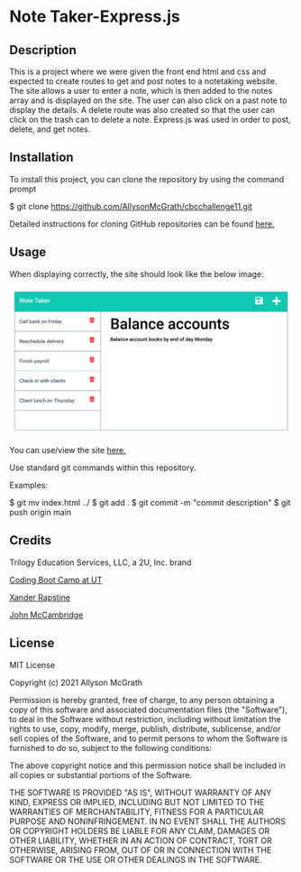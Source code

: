 # Note Taker-Express.js

## Description

This is a project where we were given the front end html and css and expected to create routes to get and post notes to a notetaking website. The site allows a user to enter a note, which is then added to the notes array and is displayed on the site. The user can also click on a past note to display the details. A delete route was also created so that the user can click on the trash can to delete a note. Express.js was used in order to post, delete, and get notes.



## Installation

To install this project, you can clone the repository by using the command prompt

$ git clone https://github.com/AllysonMcGrath/cbcchallenge11.git

Detailed instructions for cloning GitHub repositories can be found [here.](https://docs.github.com/en/github/creating-cloning-and-archiving-repositories/cloning-a-repository-from-github/cloning-a-repository)



## Usage

When displaying correctly, the site should look like the below image:

![Website with list of notes and fields to enter note title and text](/images/notetakersite.png)

You can use/view the site [here.](https://mcgrath-note-taker.herokuapp.com/)


Use standard git commands within this repository.

Examples:

$ git mv index.html ../
$ git add .
$ git commit -m "commit description"
$ git push origin main

## Credits

Trilogy Education Services, LLC, a 2U, Inc. brand

[Coding Boot Camp at UT](https://github.com/the-Coding-Boot-Camp-at-UT)

[Xander Rapstine](https://github.com/Xandromus)

[John McCambridge](https://github.com/nol166)


## License

MIT License

Copyright (c) 2021 Allyson McGrath

Permission is hereby granted, free of charge, to any person obtaining a copy
of this software and associated documentation files (the "Software"), to deal
in the Software without restriction, including without limitation the rights
to use, copy, modify, merge, publish, distribute, sublicense, and/or sell
copies of the Software, and to permit persons to whom the Software is
furnished to do so, subject to the following conditions:

The above copyright notice and this permission notice shall be included in all
copies or substantial portions of the Software.

THE SOFTWARE IS PROVIDED "AS IS", WITHOUT WARRANTY OF ANY KIND, EXPRESS OR
IMPLIED, INCLUDING BUT NOT LIMITED TO THE WARRANTIES OF MERCHANTABILITY,
FITNESS FOR A PARTICULAR PURPOSE AND NONINFRINGEMENT. IN NO EVENT SHALL THE
AUTHORS OR COPYRIGHT HOLDERS BE LIABLE FOR ANY CLAIM, DAMAGES OR OTHER
LIABILITY, WHETHER IN AN ACTION OF CONTRACT, TORT OR OTHERWISE, ARISING FROM,
OUT OF OR IN CONNECTION WITH THE SOFTWARE OR THE USE OR OTHER DEALINGS IN THE
SOFTWARE.
